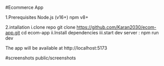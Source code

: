 #Ecommerce App

1.Prerequisites
    Node.js (v16+)
    npm v8+

2.intallation
i.clone repo
    git clone https://github.com/Karan2030/ecom-app.git
    cd ecom-app
ii.Install dependencies
iii.start dev server : npm run dev

The app will be available at http://localhost:5173


#screenshots
public/screenshots
